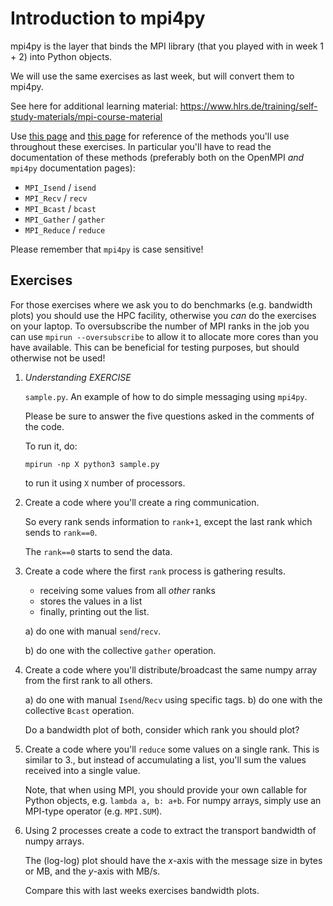 # Introduction to mpi4py

mpi4py is the layer that binds the MPI library (that you played
with in week 1 + 2) into Python objects.

We will use the same exercises as last week, but will convert
them to mpi4py.

See here for additional learning material:
https://www.hlrs.de/training/self-study-materials/mpi-course-material

Use [this page](https://mpi4py.readthedocs.io/en/stable/reference/mpi4py.MPI.Comm.html)
and [this page](https://docs.open-mpi.org/en/v5.0.x/man-openmpi/man3/index.html)
for reference of the methods you'll use throughout these exercises.
In particular you'll have to read the documentation of these methods
(preferably both on the OpenMPI *and* `mpi4py` documentation pages):
- `MPI_Isend` / `isend`
- `MPI_Recv` / `recv`
- `MPI_Bcast` / `bcast`
- `MPI_Gather` / `gather`
- `MPI_Reduce` / `reduce`

Please remember that `mpi4py` is case sensitive!


## Exercises

For those exercises where we ask you to do benchmarks (e.g. bandwidth plots)
you should use the HPC facility, otherwise you *can* do the exercises on
your laptop. To oversubscribe the number of MPI ranks in the job
you can use `mpirun --oversubscribe` to allow it to allocate
more cores than you have available. This can be beneficial for testing
purposes, but should otherwise not be used!


1. *Understanding EXERCISE*

   `sample.py`. An example of how to do simple messaging using `mpi4py`.

   Please be sure to answer the five questions asked in the comments
   of the code.

   To run it, do:

   ```shell
   mpirun -np X python3 sample.py

   ```
   to run it using `X` number of processors.

2. Create a code where you'll create a ring communication.

   So every rank sends information to `rank+1`, except the last
   rank which sends to `rank==0`.

   The `rank==0` starts to send the data.

3. Create a code where the first `rank` process is gathering
   results.

   - receiving some values from all *other* ranks
   - stores the values in a list
   - finally, printing out the list.

   a) do one with manual `send`/`recv`.

   b) do one with the collective `gather` operation.

4. Create a code where you'll distribute/broadcast the same numpy array from
   the first rank to all others.

   a) do one with manual `Isend`/`Recv` using specific tags.
   b) do one with the collective `Bcast` operation.

   Do a bandwidth plot of both, consider which rank you should plot?

5. Create a code where you'll `reduce` some values on a single rank.
   This is similar to 3., but instead of accumulating a list, you'll sum
   the values received into a single value.

   Note, that when using MPI, you should provide your own callable for Python
   objects, e.g. `lambda a, b: a+b`.
   For numpy arrays, simply use an MPI-type operator (e.g. `MPI.SUM`).

6. Using 2 processes create a code to extract the transport bandwidth
   of numpy arrays.

   The (log-log) plot should have the $x$-axis with the message size in bytes or MB, and
   the $y$-axis with MB/s.

   Compare this with last weeks exercises bandwidth plots.
